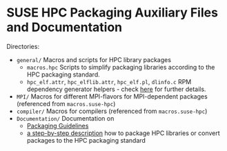 # SUSE HPC Packaging Auxiliary Files and Documentation

Directories:

* `general/` Macros and scripts for HPC library packages
  * `macros.hpc` Scripts to simplify packaging libraries according to
    the HPC packaging standard.
  * `hpc_elf.attr`, `hpc_elflib.attr`, `hpc_elf.pl`, `dlinfo.c` RPM dependency
     generator helpers  - check
    [here](general/README.dependency-generators.md) for further details.
* `MPI/` Macros for different MPI-flavors for MPI-dependent packages
         (referenced from `macros.suse-hpc`)
* `compiler/` Macros for compilers (referenced from `macros.suse-hpc`)
* `Documentation/` Documentation on
   * [Packaging Guidelines](Documentation/HPC-Packaging-Standard.md)
   * [a step-by-step description](Documentation/HPC-Packaging.md) how 
     to package HPC libraries or convert packages to the HPC packaging 
     standard
